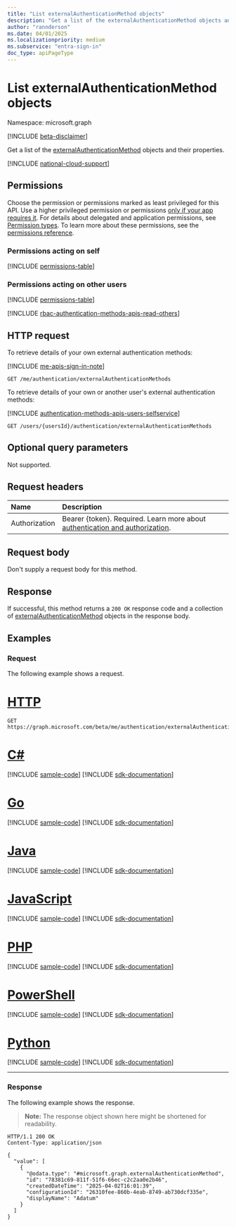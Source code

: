 ```yaml
---
title: "List externalAuthenticationMethod objects"
description: "Get a list of the externalAuthenticationMethod objects and their properties."
author: "rannderson"
ms.date: 04/01/2025
ms.localizationpriority: medium
ms.subservice: "entra-sign-in"
doc_type: apiPageType
---
```


# List externalAuthenticationMethod objects

Namespace: microsoft.graph

[!INCLUDE [beta-disclaimer](../../includes/beta-disclaimer.md)]

Get a list of the [externalAuthenticationMethod](../resources/externalauthenticationmethod.md) objects and their properties.

[!INCLUDE [national-cloud-support](../../includes/global-only.md)]

## Permissions

Choose the permission or permissions marked as least privileged for this API. Use a higher privileged permission or permissions [only if your app requires it](/graph/permissions-overview#best-practices-for-using-microsoft-graph-permissions). For details about delegated and application permissions, see [Permission types](/graph/permissions-overview#permission-types). To learn more about these permissions, see the [permissions reference](/graph/permissions-reference).

### Permissions acting on self

<!-- {
  "blockType": "permissions",
  "name": "authentication-list-externalauthenticationmethods-permissions",
  "requestUrls": ["GET /me/authentication/externalAuthenticationMethods"]
}
-->
[!INCLUDE [permissions-table](../includes/permissions/authentication-list-externalauthenticationmethods-permissions.md)]

### Permissions acting on other users

<!-- { 
  "blockType": "permissions", 
  "name": "authentication_list_externalauthenticationmethods_2",
  "requestUrls": ["GET /users/{usersId}/authentication/externalAuthenticationMethods"]
} -->
[!INCLUDE [permissions-table](../includes/permissions/authentication-list-externalauthenticationmethods-2-permissions.md)]

[!INCLUDE [rbac-authentication-methods-apis-read-others](../includes/rbac-for-apis/rbac-authentication-methods-apis-read-others.md)]

## HTTP request

To retrieve details of your own external authentication methods:

[!INCLUDE [me-apis-sign-in-note](../includes/me-apis-sign-in-note.md)]

<!-- { "blockType": "ignored" } -->
```http
GET /me/authentication/externalAuthenticationMethods
```

To retrieve details of your own or another user's external authentication methods:

[!INCLUDE [authentication-methods-apis-users-selfservice](../includes/authentication-methods-apis-users-selfservice.md)]

<!-- { "blockType": "ignored" } -->
```http
GET /users/{usersId}/authentication/externalAuthenticationMethods
```

## Optional query parameters

Not supported.

## Request headers

|Name|Description|
|:---|:---|
|Authorization|Bearer {token}. Required. Learn more about [authentication and authorization](/graph/auth/auth-concepts).|

## Request body

Don't supply a request body for this method.

## Response

If successful, this method returns a `200 OK` response code and a collection of [externalAuthenticationMethod](../resources/externalauthenticationmethod.md) objects in the response body.

## Examples

### Request

The following example shows a request.
# [HTTP](#tab/http)
<!-- {
  "blockType": "request",
  "name": "list_externalauthenticationmethod"
}
-->
```http
GET https://graph.microsoft.com/beta/me/authentication/externalAuthenticationMethods
```

# [C#](#tab/csharp)
[!INCLUDE [sample-code](../includes/snippets/csharp/list-externalauthenticationmethod-csharp-snippets.md)]
[!INCLUDE [sdk-documentation](../includes/snippets/snippets-sdk-documentation-link.md)]

# [Go](#tab/go)
[!INCLUDE [sample-code](../includes/snippets/go/list-externalauthenticationmethod-go-snippets.md)]
[!INCLUDE [sdk-documentation](../includes/snippets/snippets-sdk-documentation-link.md)]

# [Java](#tab/java)
[!INCLUDE [sample-code](../includes/snippets/java/list-externalauthenticationmethod-java-snippets.md)]
[!INCLUDE [sdk-documentation](../includes/snippets/snippets-sdk-documentation-link.md)]

# [JavaScript](#tab/javascript)
[!INCLUDE [sample-code](../includes/snippets/javascript/list-externalauthenticationmethod-javascript-snippets.md)]
[!INCLUDE [sdk-documentation](../includes/snippets/snippets-sdk-documentation-link.md)]

# [PHP](#tab/php)
[!INCLUDE [sample-code](../includes/snippets/php/list-externalauthenticationmethod-php-snippets.md)]
[!INCLUDE [sdk-documentation](../includes/snippets/snippets-sdk-documentation-link.md)]

# [PowerShell](#tab/powershell)
[!INCLUDE [sample-code](../includes/snippets/powershell/list-externalauthenticationmethod-powershell-snippets.md)]
[!INCLUDE [sdk-documentation](../includes/snippets/snippets-sdk-documentation-link.md)]

# [Python](#tab/python)
[!INCLUDE [sample-code](../includes/snippets/python/list-externalauthenticationmethod-python-snippets.md)]
[!INCLUDE [sdk-documentation](../includes/snippets/snippets-sdk-documentation-link.md)]

---

### Response

The following example shows the response.
>**Note:** The response object shown here might be shortened for readability.
<!-- {
  "blockType": "response",
  "truncated": true,
  "@odata.type": "microsoft.graph.externalAuthenticationMethod"
}
-->
```http
HTTP/1.1 200 OK
Content-Type: application/json

{
  "value": [
    {
      "@odata.type": "#microsoft.graph.externalAuthenticationMethod",
      "id": "78381c69-811f-51f6-66ec-c2c2aa0e2b46",
      "createdDateTime": "2025-04-02T16:01:39",
      "configurationId": "26310fee-860b-4eab-8749-ab730dcf335e",
      "displayName": "Adatum"
    }
  ]
}
```

